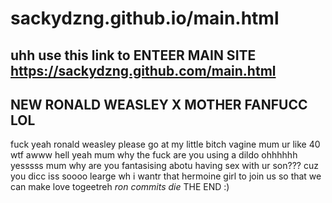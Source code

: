 # sackydzng.github.io/main.html
uhh use this link to ENTEER MAIN SITE https://sackydzng.github.com/main.html
------------------------------------------
NEW RONALD WEASLEY X MOTHER FANFUCC LOL
------------------------------------------
fuck yeah ronald weasley please go at my little bitch vagine
mum ur like 40 wtf
awww hell yeah
mum why the fuck are you using a dildo
ohhhhhh yesssss
mum why are you fantasising abotu having sex with ur son???
cuz you dicc iss soooo learge 
wh
i wantr that hermoine girl to join us so that we can make love togeetreh
*ron commits die*
THE END :)
